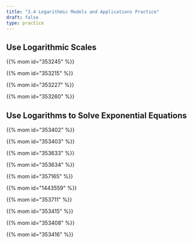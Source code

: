 ```yaml
---
title: "3.4 Logarithmic Models and Applications Practice"
draft: false
type: practice
---
```


## Use Logarithmic Scales

{{% mom id="353245" %}}

{{% mom id="353215" %}}

{{% mom id="353227" %}}

{{% mom id="353260" %}}

## Use Logarithms to Solve Exponential Equations

{{% mom id="353402" %}}

{{% mom id="353403" %}}

{{% mom id="353633" %}}

{{% mom id="353634" %}}

{{% mom id="357165" %}}

{{% mom id="1443559" %}}

{{% mom id="353711" %}}

{{% mom id="353415" %}}

{{% mom id="353408" %}}

{{% mom id="353416" %}}